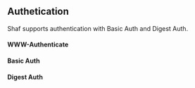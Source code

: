 ## Authetication
Shaf supports authentication with Basic Auth and Digest Auth.

#### WWW-Authenticate


#### Basic Auth

#### Digest Auth
